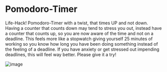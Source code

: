 # Pomodoro-Timer
Life-Hack!
Pomodoro-Timer with a twist, that times UP and not down. Having a counter that counts down may tend to stress you out, instead have a counter that counts up, so you are now aware of the time and not on a deadline. This feels more like a stopwatch giving yourself 25 minutes of working so you know how long you have been doing something instead of the feeling of a deadline. If you have anxiety or get stressed out impending deadlines, this will feel way better. Please give it a try!


![image](https://user-images.githubusercontent.com/77794520/176898460-ded31368-6b6b-4117-951b-55dc0431037d.png)